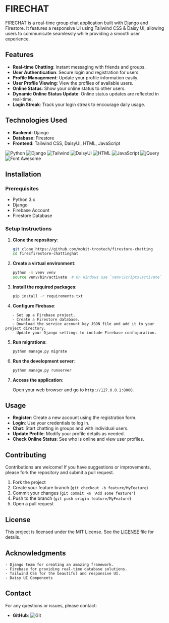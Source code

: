 # FIRECHAT

FIRECHAT is a real-time group chat application built with Django and Firestore. It features a responsive UI using Tailwind CSS & Daisy UI, allowing users to communicate seamlessly while providing a smooth user experience.

## Features

- **Real-time Chatting**: Instant messaging with friends and groups.
- **User Authentication**: Secure login and registration for users.
- **Profile Management**: Update your profile information easily.
- **User Profile Viewing**: View the profiles of available users.
- **Online Status**: Show your online status to other users.
- **Dynamic Online Status Update**: Online status updates are reflected in real-time.
- **Login Streak**: Track your login streak to encourage daily usage.

## Technologies Used

- **Backend**: Django
- **Database**: Firestore
- **Frontend**: Tailwind CSS, DaisyUI, HTML, JavaScript

![Python](https://img.shields.io/badge/Python-FFD43B?style=for-the-badge&logo=python&logoColor=blue)
![Django](https://img.shields.io/badge/Django-092E20?style=for-the-badge&logo=django&logoColor=green)
![Tailwind](https://img.shields.io/badge/Tailwind_CSS-38B2AC?style=for-the-badge&logo=tailwind-css&logoColor=white)
![DaisyUI](https://img.shields.io/badge/daisyUI-1ad1a5?style=for-the-badge&logo=daisyui&logoColor=white)
![HTML](https://img.shields.io/badge/HTML5-E34F26?style=for-the-badge&logo=html5&logoColor=white)
![JavaScript](https://img.shields.io/badge/JavaScript-323330?style=for-the-badge&logo=javascript&logoColor=F7DF1E)
![jQuery](https://img.shields.io/badge/jQuery-0769AD?style=for-the-badge&logo=jquery&logoColor=white)
![Font Awesome](https://img.shields.io/badge/Font_Awesome-339AF0?style=for-the-badge&logo=fontawesome&logoColor=white)

## Installation

### Prerequisites

- Python 3.x
- Django
- Firebase Account
- Firestore Database

### Setup Instructions

1. **Clone the repository**:

   ```bash
   git clone https://github.com/mohit-trootech/firestore-chatting
   cd firecfirestore-chattinghat
   ```

2. **Create a virtual environment**:

   ```bash
   python -m venv venv
   source venv/bin/activate  # On Windows use `venv\Scripts\activate`
   ```

3. **Install the required packages**:

   ```bash
   pip install -r requirements.txt
   ```

4. **Configure Firebase**:

```text
   - Set up a Firebase project.
   - Create a Firestore database.
   - Download the service account key JSON file and add it to your project directory.
   - Update your Django settings to include Firebase configuration.
```

5. **Run migrations**:

   ```bash
   python manage.py migrate
   ```

6. **Run the development server**:

   ```bash
   python manage.py runserver
   ```

7. **Access the application**:

   Open your web browser and go to `http://127.0.0.1:8000`.

## Usage

- **Register**: Create a new account using the registration form.
- **Login**: Use your credentials to log in.
- **Chat**: Start chatting in groups and with individual users.
- **Update Profile**: Modify your profile details as needed.
- **Check Online Status**: See who is online and view user profiles.

## Contributing

Contributions are welcome! If you have suggestions or improvements, please fork the repository and submit a pull request.

1. Fork the project
2. Create your feature branch (`git checkout -b feature/MyFeature`)
3. Commit your changes (`git commit -m 'Add some feature'`)
4. Push to the branch (`git push origin feature/MyFeature`)
5. Open a pull request

## License

This project is licensed under the MIT License. See the [LICENSE](LICENSE) file for details.

## Acknowledgments

```text
- Django team for creating an amazing framework.
- Firebase for providing real-time database solutions.
- Tailwind CSS for the beautiful and responsive UI.
- Daisy UI Components
```

## Contact

For any questions or issues, please contact:

- **GitHub**: ![Git](https://img.shields.io/badge/GIT-E44C30?style=for-the-badge&logo=git&logoColor=white)
